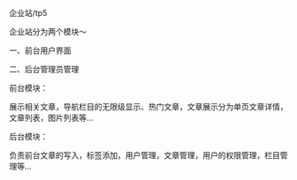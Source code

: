 企业站/tp5

企业站分为两个模块～

一、前台用户界面

二、后台管理员管理

前台模块：

  展示相关文章，导航栏目的无限级显示、热门文章，文章展示分为单页文章详情，文章列表，图片列表等...

后台模块：

  负责前台文章的写入，标签添加，用户管理，文章管理，用户的权限管理，栏目管理等...

